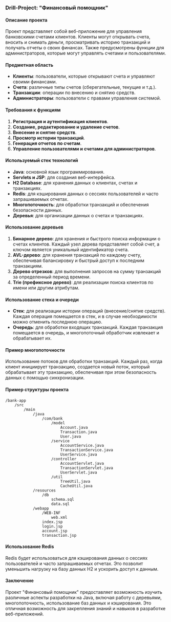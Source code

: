 ### Drill-Project: "Финансовый помощник"

#### Описание проекта
Проект представляет собой веб-приложение для управления банковскими счетами клиентов. Клиенты могут открывать счета, вносить и снимать деньги, просматривать историю транзакций и получать отчеты о своих финансах. Также предусмотрены функции для администраторов, которые могут управлять счетами и пользователями.

#### Предметная область
- **Клиенты**: пользователи, которые открывают счета и управляют своими финансами.
- **Счета**: различные типы счетов (сберегательные, текущие и т.д.).
- **Транзакции**: операции по внесению и снятию средств.
- **Администраторы**: пользователи с правами управления системой.

#### Требования к функциям
1. **Регистрация и аутентификация клиентов**.
2. **Создание, редактирование и удаление счетов**.
3. **Внесение и снятие средств**.
4. **Просмотр истории транзакций**.
5. **Генерация отчетов по счетам**.
6. **Управление пользователями и счетами для администраторов**.

#### Используемый стек технологий
- **Java**: основной язык программирования.
- **Servlets и JSP**: для создания веб-интерфейса.
- **H2 Database**: для хранения данных о клиентах, счетах и транзакциях.
- **Redis**: для кэширования данных о сессиях пользователей и часто запрашиваемых отчетах.
- **Многопоточность**: для обработки транзакций и обеспечения безопасности данных.
- **Деревья**: для организации данных о счетах и транзакциях.

#### Использование деревьев
1. **Бинарное дерево**: для хранения и быстрого поиска информации о счетах клиентов. Каждый узел дерева представляет собой счет, а ключом является уникальный идентификатор счета.
2. **AVL-дерево**: для хранения транзакций по каждому счету, обеспечивая балансировку и быстрый доступ к последним транзакциям.
3. **Дерево отрезков**: для выполнения запросов на сумму транзакций за определенный период времени.
4. **Trie (префиксное дерево)**: для реализации поиска клиентов по имени или другим атрибутам.

#### Использование стека и очереди
- **Стек**: для реализации истории операций (внесение/снятие средств). Каждая операция помещается в стек, и в случае необходимости можно отменить последнюю операцию.
- **Очередь**: для обработки входящих транзакций. Каждая транзакция помещается в очередь, и многопоточный обработчик извлекает и обрабатывает их.

#### Пример многопоточности
Использование потоков для обработки транзакций. Каждый раз, когда клиент инициирует транзакцию, создается новый поток, который обрабатывает эту транзакцию, обеспечивая при этом безопасность данных с помощью синхронизации.

#### Пример структуры проекта
```
/bank-app
    /src
        /main
            /java
                /com/bank
                    /model
                        Account.java
                        Transaction.java
                        User.java
                    /service
                        AccountService.java
                        TransactionService.java
                        UserService.java
                    /controller
                        AccountServlet.java
                        TransactionServlet.java
                        UserServlet.java
                    /util
                        TreeUtil.java
                        CacheUtil.java
            /resources
                /db
                    schema.sql
                    data.sql
            /webapp
                /WEB-INF
                    web.xml
                index.jsp
                login.jsp
                account.jsp
                transaction.jsp
```

#### Использование Redis
Redis будет использоваться для кэширования данных о сессиях пользователей и часто запрашиваемых отчетах. Это позволит уменьшить нагрузку на базу данных H2 и ускорить доступ к данным.

#### Заключение
Проект "Финансовый помощник" предоставляет возможность изучить различные аспекты разработки на Java, включая работу с деревьями, многопоточность, использование баз данных и кэширования. Это отличная возможность для закрепления знаний и навыков в разработке веб-приложений.
